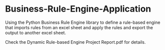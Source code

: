 # Business-Rule-Engine-Application
Using the Python Business Rule Engine library to define a rule-based engine that imports rules from an excel sheet and apply the rules and export the output to another excel sheet.

Check the Dynamic Rule-based Engine Project Report.pdf for details.
